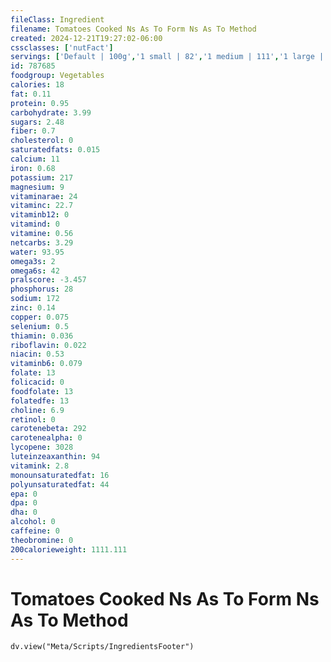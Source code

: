 ```yaml
---
fileClass: Ingredient
filename: Tomatoes Cooked Ns As To Form Ns As To Method
created: 2024-12-21T19:27:02-06:00
cssclasses: ['nutFact']
servings: ['Default | 100g','1 small | 82','1 medium | 111','1 large | 164','1 cup | 240']
id: 787685
foodgroup: Vegetables
calories: 18
fat: 0.11
protein: 0.95
carbohydrate: 3.99
sugars: 2.48
fiber: 0.7
cholesterol: 0
saturatedfats: 0.015
calcium: 11
iron: 0.68
potassium: 217
magnesium: 9
vitaminarae: 24
vitaminc: 22.7
vitaminb12: 0
vitamind: 0
vitamine: 0.56
netcarbs: 3.29
water: 93.95
omega3s: 2
omega6s: 42
pralscore: -3.457
phosphorus: 28
sodium: 172
zinc: 0.14
copper: 0.075
selenium: 0.5
thiamin: 0.036
riboflavin: 0.022
niacin: 0.53
vitaminb6: 0.079
folate: 13
folicacid: 0
foodfolate: 13
folatedfe: 13
choline: 6.9
retinol: 0
carotenebeta: 292
carotenealpha: 0
lycopene: 3028
luteinzeaxanthin: 94
vitamink: 2.8
monounsaturatedfat: 16
polyunsaturatedfat: 44
epa: 0
dpa: 0
dha: 0
alcohol: 0
caffeine: 0
theobromine: 0
200calorieweight: 1111.111
---
```


# Tomatoes Cooked Ns As To Form Ns As To Method

```dataviewjs
dv.view("Meta/Scripts/IngredientsFooter")
```